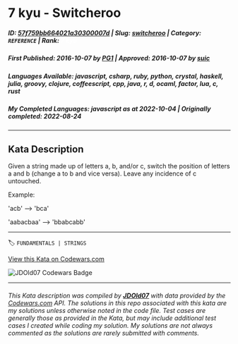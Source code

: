 # 7 kyu - Switcheroo

##### **ID**: [57f759bb664021a30300007d](https://www.codewars.com/kata/57f759bb664021a30300007d) | **Slug**: [switcheroo](https://www.codewars.com/kata/57f759bb664021a30300007d) | **Category**: `REFERENCE` | **Rank**: <span style="color:white">7 kyu</span>

##### **First Published**: 2016-10-07 ***by*** [PG1](https://www.codewars.com/users/PG1) | **Approved**: 2016-10-07 ***by*** [suic](https://www.codewars.com/users/suic)

##### **Languages Available**: javascript, csharp, ruby, python, crystal, haskell, julia, groovy, clojure, coffeescript, cpp, java, r, d, ocaml, factor, lua, c, rust

##### **My Completed Languages**: javascript ***as at*** 2022-10-04 | **Originally completed**: 2022-08-24

---

## Kata Description


Given a string made up of letters a, b, and/or c, switch the position of letters a and b (change a to b and vice versa). Leave any incidence of c untouched.



Example:



'acb' --> 'bca'<br>

'aabacbaa' --> 'bbabcabb'

---


🏷 `FUNDAMENTALS | STRINGS`


[View this Kata on Codewars.com](https://www.codewars.com/kata/57f759bb664021a30300007d)

![](https://www.codewars.com/users/jdold07/badges/large "JDOld07 Codewars Badge")

---

###### *This Kata description was compiled by [**JDOld07**](https://tpstech.dev) with data provided by the [Codewars.com](https://www.codewars.com) API.  The solutions in this repo associated with this kata are my solutions unless otherwise noted in the code file.  Test cases are generally those as provided in the Kata, but may include additional test cases I created while coding my solution.  My solutions are not always commented as the solutions are rarely submitted with comments.*
